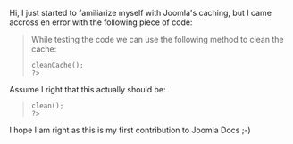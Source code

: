 <!-- Filename: Using_Caching_to_Speed_Up_Your_Code / Display title: Using Caching to Speed Up Your Code -->

Hi, I just started to familiarize myself with Joomla's caching, but I
came accross en error with the following piece of code:

> While testing the code we can use the following method to clean the
> cache:
>
>     cleanCache();
>     ?>

Assume I right that this actually should be:

>     clean();
>     ?>

I hope I am right as this is my first contribution to Joomla Docs ;-)
